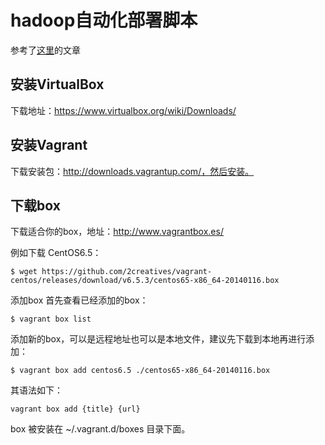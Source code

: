 # hadoop自动化部署脚本
参考了[这里](https://yq.aliyun.com/articles/25840?spm=5176.100240.searchblog.121.5eETi4)的文章

## 安装VirtualBox
下载地址：https://www.virtualbox.org/wiki/Downloads/

## 安装Vagrant
下载安装包：http://downloads.vagrantup.com/，然后安装。

## 下载box
下载适合你的box，地址：http://www.vagrantbox.es/

例如下载 CentOS6.5：

    $ wget https://github.com/2creatives/vagrant-centos/releases/download/v6.5.3/centos65-x86_64-20140116.box
添加box
首先查看已经添加的box：

    $ vagrant box list
添加新的box，可以是远程地址也可以是本地文件，建议先下载到本地再进行添加：

    $ vagrant box add centos6.5 ./centos65-x86_64-20140116.box
其语法如下：

    vagrant box add {title} {url}
box 被安装在 ~/.vagrant.d/boxes 目录下面。